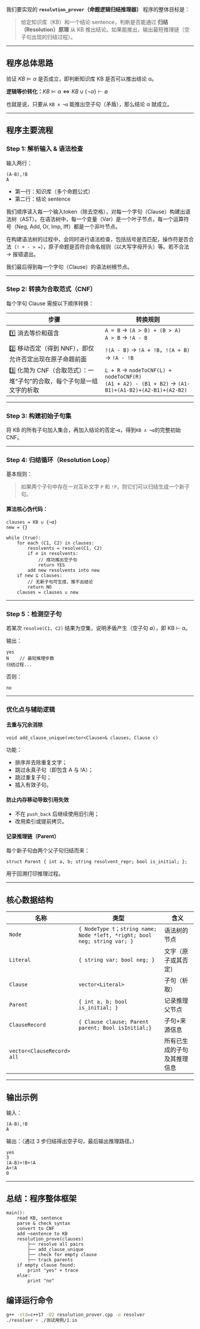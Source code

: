 

我们要实现的 **`resolution_prover`（命题逻辑归结推理器）** 程序的整体目标是：

> 给定知识库（KB）和一个结论 sentence，判断是否能通过 **归结（Resolution）原理** 从 KB 推出结论。如果能推出，输出最短推理链（空子句出现的归结过程）。

------

## 程序总体思路

验证 $KB⊨α$ 是否成立，即判断知识库 KB 是否可以推出结论 α。

**逻辑等价转化：**$KB \models \alpha \iff KB \cup \{\neg \alpha\} \vdash \emptyset$

也就是说，只要从 `KB ∧ ¬α` 能推出空子句（矛盾），那么结论 α 就成立。

------

## 程序主要流程

### Step 1: 解析输入 & 语法检查

输入两行：

```
(A-B),!B
A
```

- 第一行：知识库（多个命题公式）
- 第二行：结论 sentence

我们顺序读入每一个输入token（除去空格），对每一个字句（Clause）构建出语法树（AST）。在语法树中，每一个变量（Var）是一个叶子节点，每一个运算符号（Neg, Add, Or, Imp, Iff）都是一个非叶节点。

在构建语法树的过程中，会同时进行语法检查，包括括号是否匹配，操作符是否合法（`! + - > =`），原子命题是否符合命名规则（以大写字母开头）等。若不合法 → 报错退出。

我们最后得到每一个字句（Clause）的语法树根节点。

------

### Step 2: 转换为合取范式（CNF）

每个字句 Clause 需按以下顺序转换：

| 步骤                                                         | 转换规则                                                     |
| ------------------------------------------------------------ | ------------------------------------------------------------ |
| 1️⃣ 消去等价和蕴含                                             | `A = B` → `(A > B) + (B > A)`<br />`A > B` → `!A - B`        |
| 2️⃣ 移动否定（得到 NNF），即仅允许否定出现在原子命题前面       | `!(A - B)` → `!A + !B`，`!(A + B)` → `!A - !B`               |
| 3️⃣ 化简为 CNF（合取范式）：一堆“子句”的合取，每个子句是一组文字的析取 | `L + R` → `nodeToCNF(L) + nodeToCNF(R)`<br />`(A1 + A2) - (B1 + B2)` → `(A1-B1)+(A1-B2)+(A2-B1)+(A2-B2)` |

------

### Step 3: 构建初始子句集

将 KB 的所有子句加入集合，再加入结论的否定`¬α`，得到`KB ∧ ¬α`的完整初始 CNF。

------

### Step 4: 归结循环（Resolution Loop）

基本规则：

> 如果两个子句中存在一对互补文字 `P` 和 `!P`，则它们可以归结生成一个新子句。

#### 算法核心伪代码：

```
clauses = KB ∪ {¬α}
new = {}

while (true):
    for each (C1, C2) in clauses:
        resolvents = resolve(C1, C2)
        if ∅ in resolvents:
            // 成功推出空子句
            return YES
        add new resolvents into new
    if new ⊆ clauses:
        // 无新子句可生成，推不出结论
        return NO
    clauses = clauses ∪ new
```

------

### Step 5：检测空子句

若某次 `resolve(C1, C2)` 结果为空集，说明矛盾产生（空子句 ∅），即 KB ⊢ α。

输出：

```
yes
N    // 最短推理步数
归结过程...
```

否则：

```
no
```

------

### 优化点与辅助逻辑

#### 去重与冗余消除

```
void add_clause_unique(vector<Clause>& clauses, Clause c)
```

功能：

- 排序并去除重复文字；
- 跳过永真子句（即包含 A 与 !A）；
- 跳过重复子句；
- 插入有效子句。

#### 防止内存移动导致引用失效

- 不在 `push_back` 后继续使用旧引用；
- 改用索引或提前拷贝。

#### 记录推理链（Parent）

每个新子句由两个父子句归结而来：

```
struct Parent { int a, b; string resolvent_repr; bool is_initial; };
```

用于回溯打印推理过程。

------

## 核心数据结构

| 名称                       | 类型                                                         | 含义                         |
| -------------------------- | ------------------------------------------------------------ | ---------------------------- |
| `Node`                     | `{ NodeType t；string name; Node *left, *right; bool neg; string var; }` | 语法树的节点                 |
| `Literal`                  | `{ string var; bool neg; }`                                  | 文字（原子或其否定）         |
| `Clause`                   | `vector<Literal>`                                            | 子句（析取）                 |
| `Parent`                   | `{ int a, b; bool is_initial; }`                             | 记录推理父节点               |
| `ClauseRecord`             | `{ Clause clause; Parent parent; Bool isInitial;}`           | 子句+来源信息                |
| `vector<ClauseRecord> all` |                                                              | 所有已生成的子句及其推理信息 |

------

## 输出示例

输入：

```
(A-B),!B
A
```

输出：（通过 3 步归结得出空子句，最后输出推理路径。）

```
yes
3
(A-B)+!B+!A
A+!A
0
```

------

## 总结：程序整体框架

```
main():
    read KB, sentence
    parse & check syntax
    convert to CNF
    add ¬sentence to KB
    resolution_prove(clauses)
        ├── resolve all pairs
        ├── add_clause_unique
        ├── check for empty clause
        ├── track parents
    if empty clause found:
        print "yes" + trace
    else:
        print "no"
```

## 编译运行命令
```bash
g++ -std=c++17 -O2 resolution_prover.cpp -o resolver
./resolver < ./测试用例/1.in
```